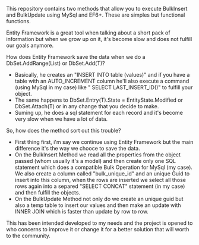 This repository contains two methods that allow you to execute BulkInsert and BulkUpdate using MySql and EF6+. These are simples but functional functions.

Entity Framework is a great tool when talking about a short pack of information but when we grow up on it, it's become slow and does not fulfill our goals anymore. 

How does Entity Framework save the data when we do a DbSet<T>.AddRange(List<T>) or DbSet<T>.Add(T)?
- Basically, he creates an "INSERT INTO table (values)" and if you have a table with an AUTO_INCREMENT column he'll also execute a command (using MySql in my case) like "
SELECT LAST_INSERT_ID()" to fulfill your object.
- The same happens to DbSet<T>.Entry(T).State = EntityState.Modified or DbSet<T>.Attach(T) or in any change that you decide to make.
- Suming up, he does a sql statement for each record and it's become very slow when we have a lot of data.

So, how does the method sort out this trouble?
- First thing first, i'm say we continue using Entity Framework but the main difference it's the way we chooce to save the data.
- On the BulkInsert Method we read all the properties from the object passed (whom usually it's a model) and then create only one SQL statement which does a compatible Bulk Operation for MySql (my case). We also create a column called "bulk_unique_id" and an unique Guid to insert into this column, when the rows are inserted we select all those rows again into a separed "SELECT CONCAT" statement (in my case) and then fulfill the objects.
- On the BulkUpdate Method not only do we create an unique guid but also a temp table to insert our values and then make an update with INNER JOIN which is faster than update by row to row.

This has been intended developed to my needs and the project is opened to who concerns to improve it or change it for a better solution that will worth to the community.
